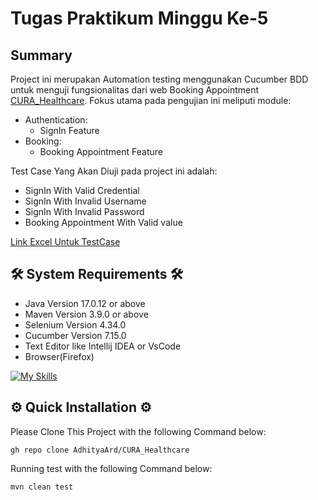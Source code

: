 # Tugas Praktikum Minggu Ke-5


## Summary

Project ini merupakan Automation testing menggunakan Cucumber BDD untuk menguji fungsionalitas dari web Booking Appointment [CURA_Healthcare](https://katalon-demo-cura.herokuapp.com). Fokus utama pada pengujian ini meliputi module:
- Authentication: 
    - SignIn Feature
- Booking:
    - Booking Appointment Feature
    
Test Case Yang Akan Diuji pada project ini adalah:
- SignIn With Valid Credential
- SignIn With Invalid Username
- SignIn With Invalid Password
- Booking Appointment With Valid value

[Link Excel Untuk TestCase](https://docs.google.com/spreadsheets/d/1x-clYJGd3HLChAganrc6SlPqFn-XxLtq/edit?usp=sharing&ouid=109266558038495260492&rtpof=true&sd=true)

## 🛠️ System Requirements 🛠️

- Java Version 17.0.12 or above
- Maven Version 3.9.0 or above
- Selenium Version 4.34.0
- Cucumber Version 7.15.0
- Text Editor like Intellij IDEA or VsCode
- Browser(Firefox)
  
[![My Skills](https://skillicons.dev/icons?i=java,maven,selenium,idea,vscode,gherkin)](https://skillicons.dev)

## ⚙️ Quick Installation ⚙️

Please Clone This Project with the following Command below:

```
gh repo clone AdhityaArd/CURA_Healthcare
```
Running test with the following Command below:
```
mvn clean test
```


